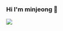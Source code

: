 ### Hi I'm minjeong 👋

<a href="https://hongd99.tistory.com/" target="_blank"><img src="https://img.shields.io/badge/FFFFFF?style=for-the-badge&logo=tistory&logoColor=000000"/></a>

<!--
**meanjung/meanjung** is a ✨ _special_ ✨ repository because its `README.md` (this file) appears on your GitHub profile.

Here are some ideas to get you started:

- 🔭 I’m currently working on ...
- 🌱 I’m currently learning ...
- 👯 I’m looking to collaborate on ...
- 🤔 I’m looking for help with ...
- 💬 Ask me about ...
- 📫 How to reach me: ...
- 😄 Pronouns: ...
- ⚡ Fun fact: ...
-->
